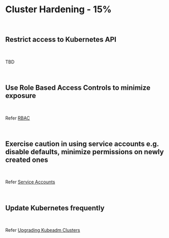 # Cluster Hardening - 15%

<br />

## Restrict access to Kubernetes API

<br />

TBD

<br />

## Use Role Based Access Controls to minimize exposure

<br />

Refer [RBAC](../topics/rbac.md)

<br />

## Exercise caution in using service accounts e.g. disable defaults, minimize permissions on newly created ones

<br />

Refer [Service Accounts](../topics/service_accounts.md)

<br />

## Update Kubernetes frequently

<br />

Refer [Upgrading Kubeadm Clusters](../topics/cluster_upgrade.md)

<br />